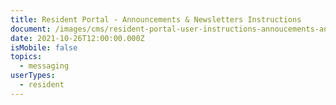 ```yaml
---
title: Resident Portal - Announcements & Newsletters Instructions
document: /images/cms/resident-portal-user-instructions-annoucements-and-newsletters.pdf
date: 2021-10-26T12:00:00.000Z
isMobile: false
topics:
  - messaging
userTypes:
  - resident
---
```

